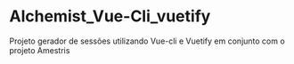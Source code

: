 # Alchemist_Vue-Cli_vuetify
 Projeto gerador de sessões utilizando Vue-cli e Vuetify em conjunto com o projeto Amestris
